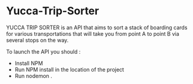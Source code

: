 # Yucca-Trip-Sorter
YUCCA TRIP SORTER is an API that aims to sort a stack of boarding cards for various transportations that will take you from point A to point B via several stops on the way.

To launch the API you should :
  - Install NPM
  - Run NPM install in the location of the project
  - Run nodemon . 
